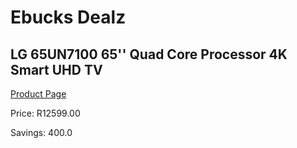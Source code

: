 
# Ebucks Dealz
## LG 65UN7100 65'' Quad Core Processor 4K Smart UHD TV
[Product Page](https://www.ebucks.com/web/shop/productSelected.do?prodId=1162680461&catId=363628279)

Price: R12599.00

Savings: 400.0


	